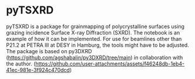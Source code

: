# pyTSXRD
pyTSXRD is a package for grainmapping of polycrystalline surfaces using grazing incidence Surface X-ray Diffraction (SXRD). The notebook is an example of how it can be implemented. For use for beamlines other than P21.2 at PETRA III at DESY in Hamburg, the tools might have to be adjusted.
The package is based on py3DXRD (https://github.com/agshabalin/py3DXRD/tree/main) in collaboration with the author. (https://github.com/user-attachments/assets/f46248db-1eb4-41ec-981e-3f924c470dcd)
